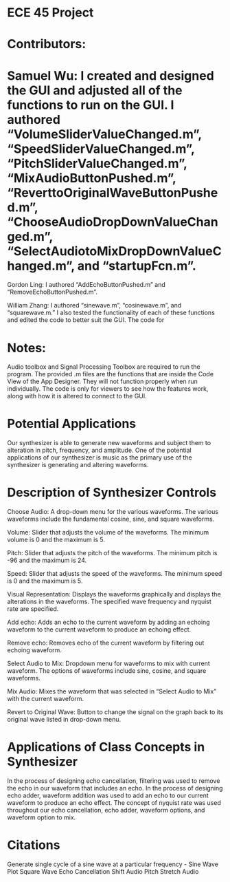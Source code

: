 # ECE 45 Project

# Contributors:
# Samuel Wu: I created and designed the GUI and adjusted all of the functions to run on the GUI. I authored “VolumeSliderValueChanged.m”, “SpeedSliderValueChanged.m”, “PitchSliderValueChanged.m”, “MixAudioButtonPushed.m”, “ReverttoOriginalWaveButtonPushed.m”, “ChooseAudioDropDownValueChanged.m”, “SelectAudiotoMixDropDownValueChanged.m”, and “startupFcn.m”.

Gordon Ling: I authored “AddEchoButtonPushed.m” and “RemoveEchoButtonPushed.m”.

William Zhang: I authored “sinewave.m”, “cosinewave.m”, and “squarewave.m.” I also tested the functionality of each of these functions and edited the code to better suit the GUI. The code for 

# Notes:
Audio toolbox and Signal Processing Toolbox are required to run the program.
The provided .m files are the functions that are inside the Code View of the App Designer. They will not function properly when run individually. The code is only for viewers to see how the features work, along with how it is altered to connect to the GUI.

# Potential Applications
Our synthesizer is able to generate new waveforms and subject them to alteration in pitch, frequency, and amplitude. One of the potential applications of our synthesizer is music as the primary use of the synthesizer is generating and altering waveforms. 

# Description of Synthesizer Controls
Choose Audio: A drop-down menu for the various waveforms. The various waveforms include the fundamental cosine, sine, and square waveforms.

Volume: Slider that adjusts the volume of the waveforms. The minimum volume is 0 and the maximum is 5. 

Pitch: Slider that adjusts the pitch of the waveforms. The minimum pitch is -96 and the maximum is 24.

Speed: Slider that adjusts the speed of the waveforms. The minimum speed is 0 and the maximum is 5. 

Visual Representation: Displays the waveforms graphically and displays the alterations in the waveforms. The specified wave frequency and nyquist rate are specified.

Add echo: Adds an echo to the current waveform by adding an echoing waveform to the current waveform to produce an echoing effect.

Remove echo: Removes echo of the current waveform by filtering out echoing waveform.

Select Audio to Mix: Dropdown menu for waveforms to mix with current waveform. The options of waveforms include sine, cosine, and square waveforms.

Mix Audio: Mixes the waveform that was selected in “Select Audio to Mix” with the current waveform. 

Revert to Original Wave: Button to change the signal on the graph back to its original wave listed in drop-down menu. 

# Applications of Class Concepts in Synthesizer
In the process of designing echo cancellation, filtering was used to remove the echo in our waveform that includes an echo. 
In the process of designing echo adder, waveform addition was used to add an echo to our current waveform to produce an echo effect.
The concept of nyquist rate was used throughout our echo cancellation, echo adder, waveform options, and waveform option to mix.

# Citations
Generate single cycle of a sine wave at a particular frequency - 
Sine Wave Plot
Square Wave
Echo Cancellation
Shift Audio Pitch 
Stretch Audio




